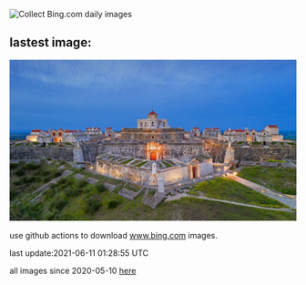 ![Collect Bing.com daily images](https://github.com/counter2015/bing-daily-images/workflows/Collect%20Bing.com%20daily%20images/badge.svg)
## lastest image:
![](images/ForteNossa.jpg)

use github actions to download www.bing.com images.

last update:2021-06-11 01:28:55 UTC

all images since 2020-05-10 [here](https://github.com/counter2015/bing-daily-images/tree/master/images) 
